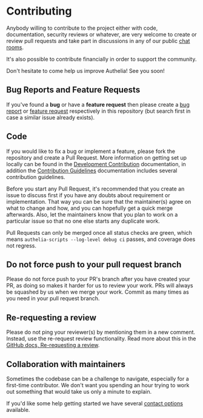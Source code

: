 <!--
SPDX-FileCopyrightText: 2019 Authelia

SPDX-License-Identifier: Apache-2.0
-->

# Contributing

Anybody willing to contribute to the project either with code, documentation, security reviews or whatever, are very
welcome to create or review pull requests and take part in discussions in any of our public
[chat rooms](README.md#contact-options).

It's also possible to contribute financially in order to support the community.

Don't hesitate to come help us improve Authelia! See you soon!

## Bug Reports and Feature Requests

If you've found a **bug** or have a **feature request** then please create a
[bug report](https://www.authelia.com/l/bug) or [feature request](https://www.authelia.com/l/fr) respectively in this
repository (but search first in case a similar issue already exists).

## Code

If you would like to fix a bug or implement a feature, please fork the repository and create a Pull Request.
More information on getting set up locally can be found in the
[Development Contribution](https://www.authelia.com/contributing/development/introduction/) documentation, in addition
the [Contribution Guidelines](https://www.authelia.com/contributing/guidelines/introduction/) documentation includes
several contribution guidelines.

Before you start any Pull Request, it's recommended that you create an issue to discuss first if you have any doubts
about requirement or implementation. That way you can be sure that the maintainer(s) agree on what to change and how,
and you can hopefully get a quick merge afterwards. Also, let the maintainers know that you plan to work on a particular
issue so that no one else starts any duplicate work.

Pull Requests can only be merged once all status checks are green, which means `authelia-scripts --log-level debug ci`
passes, and coverage does not regress.

## Do not force push to your pull request branch

Please do not force push to your PR's branch after you have created your PR, as doing so makes it harder for us to
review your work. PRs will always be squashed by us when we merge your work. Commit as many times as you need in your
pull request branch.

## Re-requesting a review

Please do not ping your reviewer(s) by mentioning them in a new comment.
Instead, use the re-request review functionality.
Read more about this in the [GitHub docs, Re-requesting a review](https://docs.github.com/en/free-pro-team@latest/github/collaborating-with-issues-and-pull-requests/incorporating-feedback-in-your-pull-request#re-requesting-a-review).

## Collaboration with maintainers

Sometimes the codebase can be a challenge to navigate, especially for a first-time contributor. We don't want you
spending an hour trying to work out something that would take us only a minute to explain.

If you'd like some help getting started we have several [contact options](README.md#contact-options) available.

